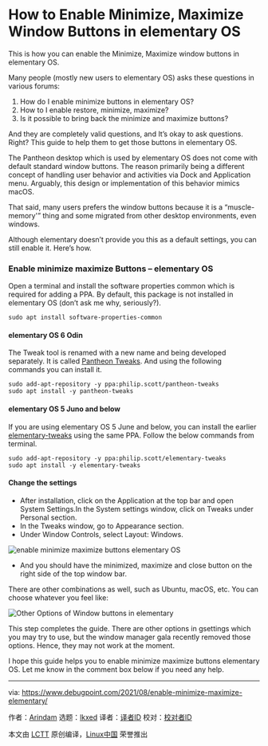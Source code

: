 [#]: subject: "How to Enable Minimize, Maximize Window Buttons in elementary OS"
[#]: via: "https://www.debugpoint.com/2021/08/enable-minimize-maximize-elementary/"
[#]: author: "Arindam https://www.debugpoint.com/author/admin1/"
[#]: collector: "lkxed"
[#]: translator: "geekpi"
[#]: reviewer: " "
[#]: publisher: " "
[#]: url: " "

How to Enable Minimize, Maximize Window Buttons in elementary OS
======
This is how you can enable the Minimize, Maximize window buttons in elementary OS.

Many people (mostly new users to elementary OS) asks these questions in various forums:

1. How do I enable minimize buttons in elementary OS?
2. How to I enable restore, minimize, maximize?
3. Is it possible to bring back the minimize and maximize buttons?

And they are completely valid questions, and It’s okay to ask questions. Right? This guide to help them to get those buttons in elementary OS.

The Pantheon desktop which is used by elementary OS does not come with default standard window buttons. The reason primarily being a different concept of handling user behavior and activities via Dock and Application menu. Arguably, this design or implementation of this behavior mimics macOS.

That said, many users prefers the window buttons because it is a “muscle-memory'” thing and some migrated from other desktop environments, even windows.

Although elementary doesn’t provide you this as a default settings, you can still enable it. Here’s how.

### Enable minimize maximize Buttons – elementary OS

Open a terminal and install the software properties common which is required for adding a PPA. By default, this package is not installed in elementary OS (don’t ask me why, seriously?).

```
sudo apt install software-properties-common
```

#### elementary OS 6 Odin

The Tweak tool is renamed with a new name and being developed separately. It is called [Pantheon Tweaks][1]. And using the following commands you can install it.

```
sudo add-apt-repository -y ppa:philip.scott/pantheon-tweaks
sudo apt install -y pantheon-tweaks
```

#### elementary OS 5 Juno and below

If you are using elementary OS 5 June and below, you can install the earlier [elementary-tweaks][2] using the same PPA. Follow the below commands from terminal.

```
sudo add-apt-repository -y ppa:philip.scott/elementary-tweaks
sudo apt install -y elementary-tweaks
```

#### Change the settings

* After installation, click on the Application at the top bar and open System Settings.In the System settings window, click on Tweaks under Personal section.
* In the Tweaks window, go to Appearance section.
* Under Window Controls, select Layout: Windows.

![enable minimize maximize buttons elementary OS][3]

* And you should have the minimized, maximize and close button on the right side of the top window bar.

There are other combinations as well, such as Ubuntu, macOS, etc. You can choose whatever you feel like:

![Other Options of Window buttons in elementary][4]

This step completes the guide. There are other options in gsettings which you may try to use, but the window manager gala recently removed those options. Hence, they may not work at the moment.

I hope this guide helps you to enable minimize maximize buttons elementary OS. Let me know in the comment box below if you need any help.

--------------------------------------------------------------------------------

via: https://www.debugpoint.com/2021/08/enable-minimize-maximize-elementary/

作者：[Arindam][a]
选题：[lkxed][b]
译者：[译者ID](https://github.com/译者ID)
校对：[校对者ID](https://github.com/校对者ID)

本文由 [LCTT](https://github.com/LCTT/TranslateProject) 原创编译，[Linux中国](https://linux.cn/) 荣誉推出

[a]: https://www.debugpoint.com/author/admin1/
[b]: https://github.com/lkxed
[1]: https://github.com/pantheon-tweaks/pantheon-tweaks
[2]: https://github.com/elementary-tweaks/elementary-tweaks
[3]: https://www.debugpoint.com/wp-content/uploads/2021/08/enable-minimize-maximize-buttons-elementary-OS.png
[4]: https://www.debugpoint.com/wp-content/uploads/2021/08/Other-Options-of-Window-buttons-in-elementary.jpg

